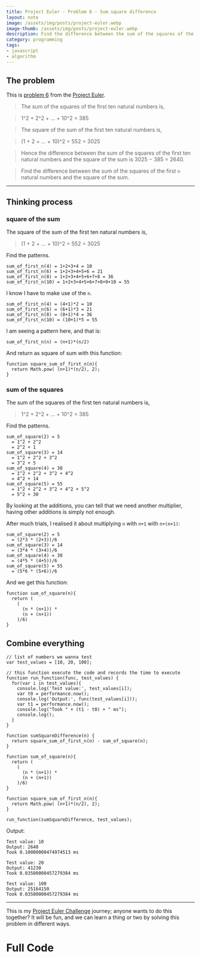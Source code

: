 ```yaml
---
title: Project Euler - Problem 6 - Sum square difference
layout: note
image: /assets/img/posts/project-euler.webp
image-thumb: /assets/img/posts/project-euler.webp
description: Find the difference between the sum of the squares of the first n natural numbers and the square of the sum.
category: programming
tags:
- javascript
- algorithm
---
```


## The problem
This is [problem 6](https://projecteuler.net/problem=6) from the [Project Euler](https://projecteuler.net/).

> The sum of the squares of the first ten natural numbers is,

> 1^2 + 2^2 + ... + 10^2 = 385

> The square of the sum of the first ten natural numbers is,

> (1 + 2 + ... + 10)^2 = 552 = 3025

> Hence the difference between the sum of the squares of the first ten natural numbers and the square of the sum is 3025 − 385 = 2640.

> Find the difference between the sum of the squares of the first `n` natural numbers and the square of the sum.

---

## Thinking process

### square of the sum

The square of the sum of the first ten natural numbers is,

> (1 + 2 + ... + 10)^2 = 552 = 3025

Find the patterns.

```
sum_of_first_n(4) = 1+2+3+4 = 10
sum_of_first_n(6) = 1+2+3+4+5+6 = 21
sum_of_first_n(8) = 1+2+3+4+5+6+7+8 = 36
sum_of_first_n(10) = 1+2+3+4+5+6+7+8+9+10 = 55
```

I know I have to make use of the `n`.
```
sum_of_first_n(4) = (4+1)*2 = 10
sum_of_first_n(6) = (6+1)*3 = 21
sum_of_first_n(8) = (8+1)*4 = 36
sum_of_first_n(10) = (10+1)*5 = 55
```

I am seeing a pattern here, and that is:
```
sum_of_first_n(n) = (n+1)*(n/2)
```

And return as square of sum with this function:
```
function square_sum_of_first_n(n){
  return Math.pow( (n+1)*(n/2), 2);
}
```

### sum of the squares

The sum of the squares of the first ten natural numbers is,

> 1^2 + 2^2 + ... + 10^2 = 385

Find the patterns.
```
sum_of_square(2) = 5
  = 1^2 + 2^2
  = 2^2 + 1
sum_of_square(3) = 14
  = 1^2 + 2^2 + 3^2
  = 3^2 + 5
sum_of_square(4) = 30
  = 1^2 + 2^2 + 3^2 + 4^2
  = 4^2 + 14
sum_of_square(5) = 55
  = 1^2 + 2^2 + 3^2 + 4^2 + 5^2
  = 5^2 + 30
```

By looking at the additions, you can tell that we need another multiplier, having other additions is simply not enough.

After much trials, I realised it about multiplying `n` with `n+1` with `n+(n+1)`:
```
sum_of_square(2) = 5
  = (2*3 * (2+3))/6
sum_of_square(3) = 14
  = (3*4 * (3+4))/6
sum_of_square(4) = 30
  = (4*5 * (4+5))/6
sum_of_square(5) = 55
  = (5*6 * (5+6))/6
```

And we get this function:
```
function sum_of_square(n){
  return (
    (
      (n * (n+1)) *
      (n + (n+1))
    )/6)
}
```

## Combine everything

```
// list of numbers we wanna test
var test_values = [10, 20, 100];

// this function execute the code and records the time to execute
function run_function(func, test_values) {
  for(var i in test_values){
    console.log('Test value:', test_values[i]);
    var t0 = performance.now();
    console.log('Output:', func(test_values[i]));
    var t1 = performance.now();
    console.log("Took " + (t1 - t0) + " ms");
    console.log();
  }
}

function sumSquareDifference(n) {
  return square_sum_of_first_n(n) - sum_of_square(n);
}

function sum_of_square(n){
  return (
    (
      (n * (n+1)) *
      (n + (n+1))
    )/6)
}

function square_sum_of_first_n(n){
  return Math.pow( (n+1)*(n/2), 2);
}

run_function(sumSquareDifference, test_values);
```

Output:
```
Test value: 10
Output: 2640
Took 0.10000000474974513 ms

Test value: 20
Output: 41230
Took 0.03500000457279384 ms

Test value: 100
Output: 25164150
Took 0.03500000457279384 ms
```

---

This is my [Project Euler Challenge](https://projecteuler.net/) journey; anyone wants to do this together? It will be fun, and we can learn a thing or two by solving this problem in different ways.

# Full Code

<script src="https://gist.github.com/jinglescode/1407d91cfaa63137ad9f502c547195bc.js"></script>

